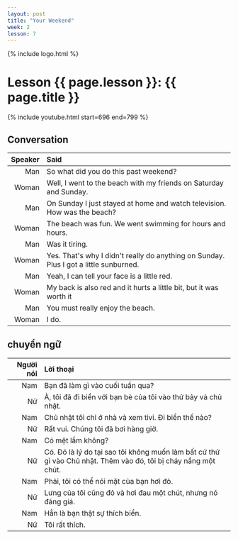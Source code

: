 ```yaml
---
layout: post
title: "Your Weekend"
week: 2
lesson: 7
---
```


{% include logo.html %}
  
# Lesson {{ page.lesson }}: {{ page.title }}

{% include youtube.html start=696 end=799 %}

## Conversation

Speaker | Said
---: | :---
Man | So what did you do this past weekend?
Woman | Well, I went to the beach with my friends on Saturday and Sunday.
Man | On Sunday I just stayed at home and watch television. How was the beach?
Woman | The beach was fun. We went swimming for hours and hours.
Man | Was it tiring.
Woman |  Yes. That's why I didn't really do anything on Sunday. Plus I got a little sunburned.
Man | Yeah, I can tell your face is a little red.
Woman | My back is also red and it hurts a little bit, but it was worth it
Man | You must really enjoy the beach.
Woman | I do.

## chuyển ngữ

Người nói | Lời thoại
---: | :---
Nam | Bạn đã làm gì vào cuối tuần qua?
Nữ | À, tôi đã đi biển với bạn bè của tôi vào thứ bảy và chủ nhật.
Nam | Chủ nhật tôi chỉ ở nhà và xem tivi. Đi biển thế nào?
Nữ | Rất vui. Chúng tôi đã bơi hàng giờ.
Nam | Có mệt lắm không?
Nữ | Có. Đó là lý do tại sao tôi không muốn làm bất cứ thứ gì vào Chủ nhật. Thêm vào đó, tôi bị cháy nắng một chút.
Nam | Phải, tôi có thể nói mặt của bạn hơi đỏ.
Nữ | Lưng của tôi cũng đỏ và hơi đau một chút, nhưng nó đáng giá.
Nam | Hẳn là bạn thật sự thích biển.
Nữ | Tôi rất thích.
